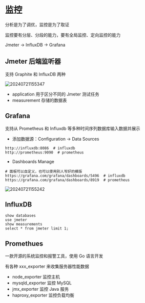 # 监控

分析是为了调优，监控是为了取证

监控要有分层、分段的能力，要有全局监控、定向监控的能力

Jmeter -> InfluxDB -> Grafana

## Jmeter 后端监听器

支持 Graphite 和 InfluxDB 两种

![20240721155347](https://image.zuoright.com/20240721155347.png)

- application 用于区分不同的 Jmeter 测试任务
- measurement 存储的数据表

## Grafana

支持从 Prometheus 和 Influxdb 等多种时间序列数据库输入数据并展示

- 添加数据源：Configuration -> Data Sources

```shell
http://influxdb:8086  # influxdb
http://prometheus:9090  # prometheus
```

- Dashboards Manage

```shell
# 面板可以自定义，也可以使用别人写好的模版
https://grafana.com/grafana/dashboards/5496  # influxdb
https://grafana.com/grafana/dashboards/8919  # prometheus
```

![20240721155242](https://image.zuoright.com/20240721155242.png)

## InfluxDB

```shell
show databases
use jmeter
show measurements
select * from jmeter limit 1;
```

## Promethues

一款开源的系统监控和报警工具，使用 Go 语言开发

有各种 xxx_exporter 来收集服务器性能数据

- node_exporter 监控主机
- mysqld_exporter 监控 MySQL
- jmx_exporter 监控 Java 服务
- haproxy_exporter 监控负载均衡
